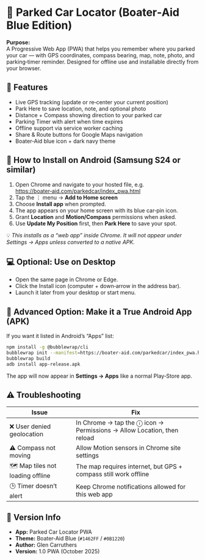 # 🚗 Parked Car Locator (Boater‑Aid Blue Edition)

**Purpose:**  
A Progressive Web App (PWA) that helps you remember where you parked your car — with GPS coordinates, compass bearing, map, note, photo, and parking‑timer reminder. Designed for offline use and installable directly from your browser.

## 🔧 Features
- Live GPS tracking (update or re‑center your current position)
- Park Here to save location, note, and optional photo
- Distance + Compass showing direction to your parked car
- Parking Timer with alert when time expires
- Offline support via service worker caching
- Share & Route buttons for Google Maps navigation
- Boater‑Aid blue icon + dark navy theme

## 📱 How to Install on Android (Samsung S24 or similar)
1. Open Chrome and navigate to your hosted file, e.g. [https://boater‑aid.com/parkedcar/index_pwa.html](https://boater‑aid.com/parkedcar/index_pwa.html)
2. Tap the ⋮ menu → **Add to Home screen**
3. Choose **Install app** when prompted.
4. The app appears on your home screen with its blue car‑pin icon.
5. Grant **Location** and **Motion/Compass** permissions when asked.
6. Use **Update My Position** first, then **Park Here** to save your spot.

💡 *This installs as a “web app” inside Chrome. It will not appear under Settings → Apps unless converted to a native APK.*

## 💻 Optional: Use on Desktop
- Open the same page in Chrome or Edge.
- Click the Install icon (computer + down‑arrow in the address bar).
- Launch it later from your desktop or start menu.

## 🧱 Advanced Option: Make it a True Android App (APK)
If you want it listed in Android’s “Apps” list:

```bash
npm install -g @bubblewrap/cli
bubblewrap init --manifest=https://boater‑aid.com/parkedcar/index_pwa.html
bubblewrap build
adb install app‑release.apk
```

The app will now appear in **Settings → Apps** like a normal Play‑Store app.

## ⚠️ Troubleshooting
| Issue | Fix |
|-------|-----|
| ❌ User denied geolocation | In Chrome → tap the ⓘ icon → Permissions → Allow Location, then reload |
| ⚠️ Compass not moving | Allow Motion sensors in Chrome site settings |
| 🗺️ Map tiles not loading offline | The map requires internet, but GPS + compass still work offline |
| 🕒 Timer doesn’t alert | Keep Chrome notifications allowed for this web app |

## 🧾 Version Info
- **App:** Parked Car Locator PWA
- **Theme:** Boater‑Aid Blue (`#1462FF` / `#0B1220`)
- **Author:** Glen Carruthers
- **Version:** 1.0 PWA (October 2025)

